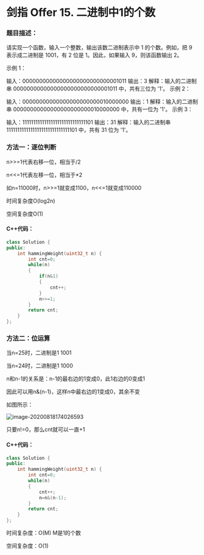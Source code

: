 # 剑指 Offer 15. 二进制中1的个数

### 题目描述：

请实现一个函数，输入一个整数，输出该数二进制表示中 1 的个数。例如，把 9 表示成二进制是 1001，有 2 位是 1。因此，如果输入 9，则该函数输出 2。

示例 1：

输入：00000000000000000000000000001011
输出：3
解释：输入的二进制串 00000000000000000000000000001011 中，共有三位为 '1'。
示例 2：

输入：00000000000000000000000010000000
输出：1
解释：输入的二进制串 00000000000000000000000010000000 中，共有一位为 '1'。
示例 3：

输入：11111111111111111111111111111101
输出：31
解释：输入的二进制串 11111111111111111111111111111101 中，共有 31 位为 '1'。

### 方法一：逐位判断

n>>=1代表右移一位，相当于/2

n<<=1代表左移一位，相当于*2

如n=11000时，n>>=1就变成1100，n<<=1就变成110000

时间复杂度O(log2n)

空间复杂度O(1)

#### C++代码：

```c++
class Solution {
public:
    int hammingWeight(uint32_t n) {
        int cnt=0;
        while(n)
        {
            if(n&1)
            {
                cnt++;
            }
            n>>=1;
        }
        return cnt;
    }
};
```

### 方法二：位运算

当n=25时，二进制是1 1001

当n=24时，二进制是1 1000

n和n-1的关系是：n-1的最右边的1变成0，此1右边的0变成1

因此可以用n&(n-1)，这样n中最右边的1变成0，其余不变

如图所示：

![image-20200818174026593](C:\Users\42303\AppData\Roaming\Typora\typora-user-images\image-20200818174026593.png)

只要n!=0，那么cnt就可以一直+1

#### C++代码：

```c++
class Solution {
public:
    int hammingWeight(uint32_t n) {
        int cnt=0;
        while(n)
        {
            cnt++;
            n=n&(n-1);
        }
        return cnt;
    }
};
```

时间复杂度：O(M)   M是1的个数

空间复杂度：O(1)